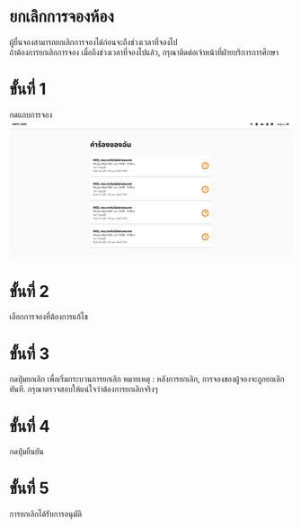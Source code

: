# ยกเลิกการจองห้อง
ผู้ยื่นจองสามารถยกเลิกการจองได้ก่อนจะถึงช่วงเวลาที่จองไป<br>
ถ้าต้องการยกเลิกการจอง เมื่อถึงช่วงเวลาที่จองไปแล้ว, กรุณาติดต่อเจ้าหน้าที่ฝ่ายบริการการศึกษา

# ขั้นที่ 1
กดแถบการจอง
![](../../img/user-request/overall.png)


# ขั้นที่ 2
เลือกการจองที่ต้องการแก้ไข

# ขั้นที่ 3
กดปุ่มยกเลิก เพื่อเริ่มกระบวนการยกเลิก
หมายเหตุ : หลังการยกเลิก, การจองของผู้จองจะถูกยกเลิกทันที. กรุณาตรวจสอบให้แน่ใจว่าต้องการยกเลิกจริงๆ

# ขั้นที่ 4
กดปุ่มยืนยัน

# ขั้นที่ 5
การยกเลิกได้รับการอนุมัติ
